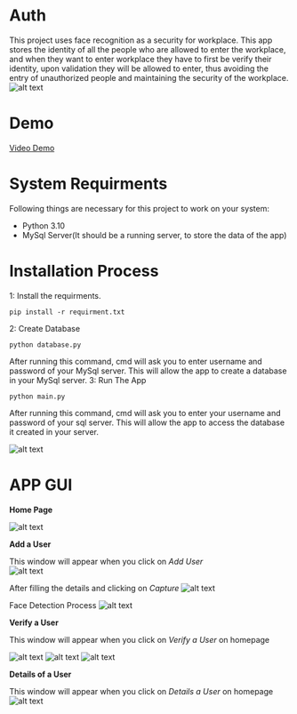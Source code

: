 # Auth
This project uses face recognition as a security for workplace. This app stores the identity of all the people who are allowed to enter the workplace, and when they want to enter workplace they have to first be verify their identity, upon validation they will be allowed to enter, thus avoiding the entry of unauthorized people and maintaining the security of the workplace.
![alt text](https://github.com/rhyths08/Auth/blob/main/icon.png)
# Demo
[Video Demo]()
# System Requirments
Following things are necessary for this project to work on your system:
- Python 3.10
- MySql Server(It should be a running server, to store the data of the app)
# Installation Process
1: Install the requirments.
```
pip install -r requirment.txt
```
2: Create Database
```
python database.py
```
After running this command, cmd will ask you to enter username and password of your MySql server. This will allow the app to create a database in your MySql server.
3: Run The App
```
python main.py
```
After running this command, cmd will ask you to enter your username and password of your sql server. This will allow the app to access the database it created in your server.

![alt text](https://github.com/rhyths08/Auth/blob/main/pictures/1.png)
# APP GUI
**Home Page**

![alt text](https://github.com/rhyths08/Auth/blob/main/pictures/2.png)

**Add a User**

This window will appear when you click on *Add User*  
![alt text](https://github.com/rhyths08/Auth/blob/main/pictures/3.png)

After filling the details and clicking on *Capture*
![alt text](https://github.com/rhyths08/Auth/blob/main/pictures/4.png)

Face Detection Process
![alt text](https://github.com/rhyths08/Auth/blob/main/pictures/5.png)

**Verify a User**

This window will appear when you click on *Verify a User* on homepage

![alt text](https://github.com/rhyths08/Auth/blob/main/pictures/7.png)
![alt text](https://github.com/rhyths08/Auth/blob/main/pictures/8.png)
![alt text](https://github.com/rhyths08/Auth/blob/main/pictures/9.png)

**Details of a User**

This window will appear when you click on *Details a User* on homepage
![alt text](https://github.com/rhyths08/Auth/blob/main/pictures/10.png)
